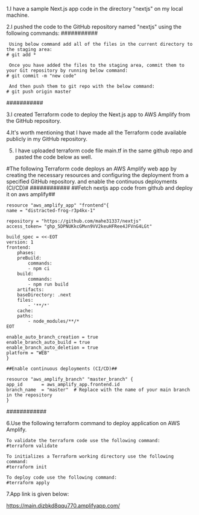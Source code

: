 1.I have a sample Next.js app code in the directory "nextjs" on my local machine.

2.I pushed the code to the GitHub repository named "nextjs" using the following commands:
###########     

	 Using below command add all of the files in the current directory to the staging area:
	# git add *
	
	 Once you have added the files to the staging area, commit them to your Git repository by running below command:
	# git commit -m "new code"
	
	 And then push them to git repo with the below command:
	# git push origin master
###########

3.I created Terraform code to deploy the Next.js app to AWS Amplify from the GitHub repository.

4.It's worth mentioning that I have made all the Terraform code available publicly in my GitHub repository.
  
5. I have uploaded terraform code file main.tf in the same github repo and pasted the code below as well.

#The following Terraform code deploys an AWS Amplify web app by creating the necessary resources and configuring the deployment from a specified GitHub repository.
 and enable the continuous deployments (CI/CD)#
############
	##Fetch nextjs app code from github and deploy it on aws amplify##

	resource "aws_amplify_app" "frontend"{
	name = "distracted-frog-r3p4kx-1"
	
	repository = "https://github.com/mahe31337/nextjs"
	access_token= "ghp_5DPNUKkcGMvn9VV2keuHFRee4JFVnG4LGt"
	
	build_spec = <<-EOT
	version: 1
	frontend:
		phases:
		preBuild:
			commands:
			- npm ci
		build:
			commands:
			- npm run build
		artifacts:
		baseDirectory: .next
		files:
			- '**/*'
		cache:
		paths:
			- node_modules/**/*
	EOT
	
	enable_auto_branch_creation = true
	enable_branch_auto_build = true
	enable_branch_auto_deletion = true
	platform = "WEB"
	}
	
	##Enable continuous deployments (CI/CD)##
	
	resource "aws_amplify_branch" "master_branch" {
	app_id       = aws_amplify_app.frontend.id
	branch_name  = "master"  # Replace with the name of your main branch in the repository
	}
############

6.Use the following terraform command to deploy application on AWS Amplify.

    To validate the terraform code use the following command:
	#terraform validate
	
	To initializes a Terraform working directory use the following command:
	#terraform init
	
	To deploy code use the following command:
	#terraform apply
	
7.App link is given below:

https://main.dizbkd8qqu770.amplifyapp.com/
